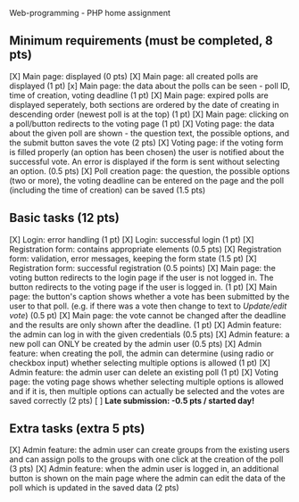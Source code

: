 Web-programming - PHP home assignment

## Minimum requirements (must be completed, 8 pts)

[X] Main page: displayed (0 pts)
[X] Main page: all created polls are displayed (1 pt)
[x] Main page: the data about the polls can be seen - poll ID, time of creation, voting deadline (1 pt)
[X] Main page: expired polls are displayed seperately, both sections are ordered by the date of creating in descending order (newest poll is at the top) (1 pt)
[X] Main page: clicking on a poll/button redirects to the voting page (1 pt)
[X] Voting page: the data about the given poll are shown - the question text, the possible options, and the submit button saves the vote (2 pts)
[X] Voting page: if the voting form is filled properly (an option has been chosen) the user is notified about the successful vote. An error is displayed if the form is sent without selecting an option. (0.5 pts)
[X] Poll creation page: the question, the possible options (two or more), the voting deadline can be entered on the page and the poll (including the time of creation) can be saved (1.5 pts)

## Basic tasks (12 pts)

[X] Login: error handling (1 pt)
[X] Login: successful login (1 pt)
[X] Registration form: contains appropriate elements (0.5 pts)
[X] Registration form: validation, error messages, keeping the form state (1.5 pt)
[X] Registration form: successful registration (0.5 points)
[X] Main page: the voting button redirects to the login page if the user is not logged in. The button redirects to the voting page if the user is logged in. (1 pt)
[X] Main page: the button's caption shows whether a vote has been submitted by the user to that poll. (e.g. if there was a vote then change to text to *Update/edit vote*) (0.5 pt)
[X] Main page: the vote cannot be changed after the deadline and the results are only shown after the deadline. (1 pt)
[X] Admin feature: the admin can log in with the given credentials (0.5 pts)
[X] Admin feature: a new poll can ONLY be created by the admin user (0.5 pts)
[X] Admin feature: when creating the poll, the admin can determine (using radio or checkbox input) whether selecting multiple options is allowed (1 pt)
[X] Admin feature: the admin user can delete an existing poll (1 pt)
[X] Voting page: the voting page shows whether selecting multiple options is allowed and if it is, then multiple options can actually be selected and the votes are saved correctly (2 pts)
[ ] **Late submission: -0.5 pts / started day!**

## Extra tasks (extra 5 pts)

[X] Admin feature: the admin user can create groups from the existing users and can assign polls to the groups with one click at the creation of the poll (3 pts)
[X] Admin feature: when the admin user is logged in, an additional button is shown on the main page where the admin can edit the data of the poll which is updated in the saved data (2 pts)